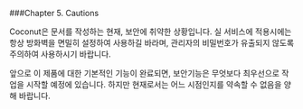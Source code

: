 ###Chapter 5. Cautions

 Coconut은 문서를 작성하는 현재, 보안에 취약한 상황입니다. 실 서비스에 적용시에는 항상 방화벽을 면밀히 설정하여 사용하길 바라며, 관리자의 비밀번호가 유출되지 않도록 주의하여 사용하시기 바랍니다.

 앞으로 이 제품에 대한 기본적인 기능이 완료되면, 보안기능은 무엇보다 최우선으로 작업을 시작할 예정에 있습니다. 하지만 현재로서는 어느 시점인지를 약속할 수 없음을 양해 바랍니다.
